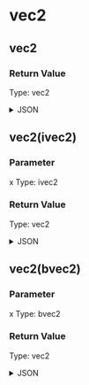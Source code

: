 # vec2

## vec2


### Return Value

  Type: vec2

<details><summary>JSON</summary>

```
{
  "Type": "vec2",
  "Name": "vec2",
  "Value": "0.0 0.0",
  "Category": 6,
  "InputPins": [],
  "OutputPins": [
    {
      "Id": "",
      "Type": "vec2"
    }
  ]
}
```

</details>

## vec2(ivec2)

### Parameter

x
  Type: ivec2

### Return Value

  Type: vec2

<details><summary>JSON</summary>

```
{
  "Type": "vec2(ivec2)",
  "Name": "vec2(ivec2)",
  "Category": 1,
  "InputPins": [
    {
      "Connection": null,
      "Id": "x",
      "Type": "ivec2"
    }
  ],
  "OutputPins": [
    {
      "Id": "",
      "Type": "vec2"
    }
  ]
}
```

</details>

## vec2(bvec2)

### Parameter

x
  Type: bvec2

### Return Value

  Type: vec2

<details><summary>JSON</summary>

```
{
  "Type": "vec2(bvec2)",
  "Name": "vec2(bvec2)",
  "Category": 1,
  "InputPins": [
    {
      "Connection": null,
      "Id": "x",
      "Type": "bvec2"
    }
  ],
  "OutputPins": [
    {
      "Id": "",
      "Type": "vec2"
    }
  ]
}
```

</details>

